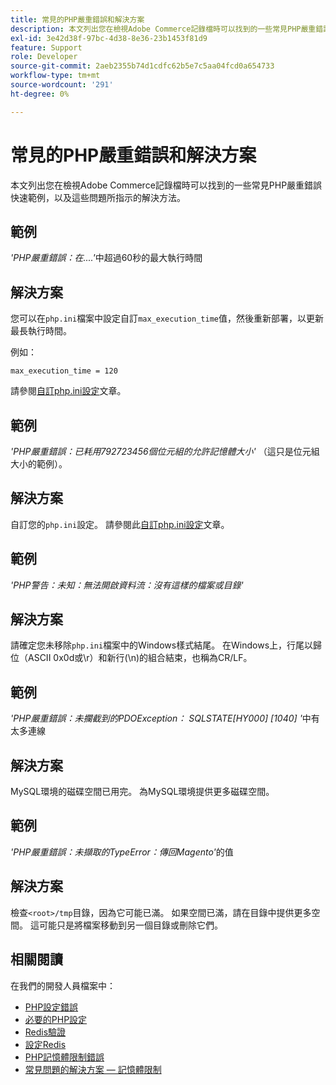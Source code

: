 ```yaml
---
title: 常見的PHP嚴重錯誤和解決方案
description: 本文列出您在檢視Adobe Commerce記錄檔時可以找到的一些常見PHP嚴重錯誤快速範例，以及這些問題所指示的解決方法。
exl-id: 3e42d38f-97bc-4d38-8e36-23b1453f81d9
feature: Support
role: Developer
source-git-commit: 2aeb2355b74d1cdfc62b5e7c5aa04fcd0a654733
workflow-type: tm+mt
source-wordcount: '291'
ht-degree: 0%

---
```


# 常見的PHP嚴重錯誤和解決方案

本文列出您在檢視Adobe Commerce記錄檔時可以找到的一些常見PHP嚴重錯誤快速範例，以及這些問題所指示的解決方法。

## 範例

*&#39;PHP嚴重錯誤：在....&#39;*&#x200B;中超過60秒的最大執行時間

## 解決方案

您可以在`php.ini`檔案中設定自訂`max_execution_time`值，然後重新部署，以更新最長執行時間。

例如：

`max_execution_time = 120`

請參閱[自訂php.ini設定](https://experienceleague.adobe.com/en/docs/commerce-cloud-service/user-guide/configure/app/php-settings)文章。

## 範例

*&#39;PHP嚴重錯誤：已耗用792723456個位元組的允許記憶體大小&#39;* （這只是位元組大小的範例）。

## 解決方案

自訂您的`php.ini`設定。 請參閱此[自訂php.ini設定](https://experienceleague.adobe.com/en/docs/commerce-cloud-service/user-guide/configure/app/php-settings)文章。

## 範例

*&#39;PHP警告：未知：無法開啟資料流：沒有這樣的檔案或目錄&#39;*

## 解決方案

請確定您未移除`php.ini`檔案中的Windows樣式結尾。 在Windows上，行尾以歸位（ASCII 0x0d或\r）和新行(\n)的組合結束，也稱為CR/LF。

## 範例

*&#39;PHP嚴重錯誤：未攔截到的PDOException： SQLSTATE\[HY000\] \[1040\] &#39;*&#x200B;中有太多連線

## 解決方案

MySQL環境的磁碟空間已用完。 為MySQL環境提供更多磁碟空間。

## 範例

*&#39;PHP嚴重錯誤：未擷取的TypeError：傳回Magento&#39;*&#x200B;的值

## 解決方案

檢查`<root>/tmp`目錄，因為它可能已滿。 如果空間已滿，請在目錄中提供更多空間。 這可能只是將檔案移動到另一個目錄或刪除它們。

## 相關閱讀

在我們的開發人員檔案中：

* [PHP設定錯誤](https://experienceleague.adobe.com/en/docs/commerce-knowledge-base/kb/troubleshooting/overview)
* [必要的PHP設定](https://experienceleague.adobe.com/en/docs/commerce-operations/installation-guide/prerequisites/php-settings)
* [Redis驗證](https://experienceleague.adobe.com/en/docs/commerce-operations/configuration-guide/cache/redis/redis-session#verify-redis-connection)
* [設定Redis](https://experienceleague.adobe.com/en/docs/commerce-operations/configuration-guide/cache/redis/config-redis)
* [PHP記憶體限制錯誤](https://experienceleague.adobe.com/en/docs/commerce-knowledge-base/kb/troubleshooting/overview)
* [常見問題的解決方案 — 記憶體限制](https://developer.adobe.com/commerce/testing/guide/unit/command-line/#solutions-to-common-problems)
